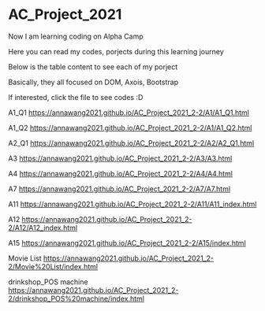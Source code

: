 # AC_Project_2021

Now I am learning coding on Alpha Camp

Here you can read my codes, porjects during this learning journey

Below is the table content to see each of my porject 

Basically, they all focused on DOM, Axois, Bootstrap

If interested, click the file to see codes :D

A1_Q1 https://annawang2021.github.io/AC_Project_2021_2-2/A1/A1_Q1.html

A1_Q2 https://annawang2021.github.io/AC_Project_2021_2-2/A1/A1_Q2.html

A2_Q1 https://annawang2021.github.io/AC_Project_2021_2-2/A2/A2_Q1.html

A3 https://annawang2021.github.io/AC_Project_2021_2-2/A3/A3.html

A4 https://annawang2021.github.io/AC_Project_2021_2-2/A4/A4.html

A7 https://annawang2021.github.io/AC_Project_2021_2-2/A7/A7.html

A11 https://annawang2021.github.io/AC_Project_2021_2-2/A11/A11_index.html

A12 https://annawang2021.github.io/AC_Project_2021_2-2/A12/A12_index.html

A15 https://annawang2021.github.io/AC_Project_2021_2-2/A15/index.html

Movie List https://annawang2021.github.io/AC_Project_2021_2-2/Movie%20List/index.html

drinkshop_POS machine https://annawang2021.github.io/AC_Project_2021_2-2/drinkshop_POS%20machine/index.html
